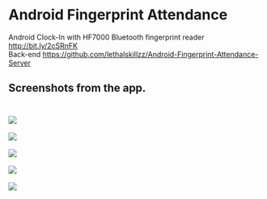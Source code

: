# Android Fingerprint Attendance
Android Clock-In with HF7000 Bluetooth fingerprint reader http://bit.ly/2cSRnFK <br>
Back-end https://github.com/lethalskillzz/Android-Fingerprint-Attendance-Server


## Screenshots from the app.<br><br>  

 <img src="/screen/Screenshot_2016-09-19-08-44-07.png"><br><br>
 <img src="/screen/Screenshot_2016-09-19-08-44-15.png"><br><br>
 <img src="/screen/Screenshot_2016-09-19-08-46-45.png"><br><br>
 <img src="/screen/Screenshot_2016-09-19-08-47-16.png"><br><br>
 <img src="/screen/Screenshot_2016-09-19-08-47-45.png"><br><br>   

   
